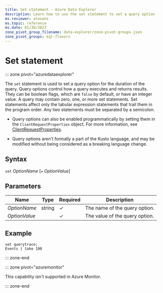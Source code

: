 ```yaml
---
title: Set statement - Azure Data Explorer
description: Learn how to use the set statement to set a query option for the duration of the query.
ms.reviewer: alexans
ms.topic: reference
ms.date: 01/30/2023
zone_pivot_group_filename: data-explorer/zone-pivot-groups.json
zone_pivot_groups: kql-flavors
---
```

# Set statement

::: zone pivot="azuredataexplorer"

The `set` statement is used to set a query option for the duration of the query.
Query options control how a query executes and returns results. They can be boolean flags, which are `false` by default, or have an integer value. A query may contain zero, one, or more set statements. Set statements affect only the tabular expression statements that trail them in the program order. Any two statements must be separated by a semicolon.

* Query options can also be enabled programmatically by setting them in the
  `ClientRequestProperties` object. For more information, see [ClientRequestProperties](../api/netfx/request-properties.md).
  
* Query options aren't formally a part of the Kusto language, and may be
  modified without being considered as a breaking language change.

## Syntax

`set` *OptionName* [`=` *OptionValue*]

## Parameters

| Name | Type | Required | Description |
|--|--|--|--|
| *OptionName* | string | &check; | The name of the query option.|
| *OptionValue* | | &check; | The value of the query option.|

## Example

```kusto
set querytrace;
Events | take 100
```

::: zone-end

::: zone pivot="azuremonitor"

This capability isn't supported in Azure Monitor.

::: zone-end
